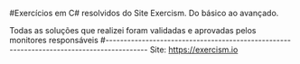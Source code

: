 #Exercícios em C# resolvidos do Site Exercism. Do básico ao avançado.

Todas as soluções que realizei foram validadas e aprovadas pelos monitores responsáveis
#-----------------------------------------------------------------------------------------
Site: https://exercism.io
